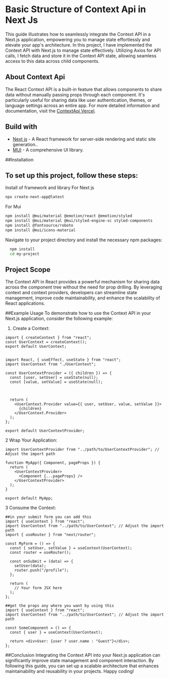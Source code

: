 # Basic Structure of Context Api in Next Js 
This guide illustrates how to seamlessly integrate the Context API in a Next.js application, empowering you to manage state effortlessly and elevate your app's architecture.
In this project, I have implemented the Context API with Next.js to manage state effectively. Utilizing Axios for API calls, I fetch data and store it in the Context API state, allowing seamless access to this data across child components.
## About Context Api
The React Context API is a built-in feature that allows components to share data without manually passing props through each component. It's particularly useful for sharing data like user authentication, themes, or language settings across an entire app. 
For more detailed information and documentation, visit the [ContextApi Vercel](https://vercel.com/guides/react-context-state-management-nextjs).
## Build with
* [Next js](https://nextjs.org/) - A React framework for server-side rendering and static site generation..
* [MUI](https://mui.com/) - A comprehensive UI library.

##Installation
## To set up this project, follow these steps:
Install of framework and library
For Next js 
```bash 
npx create-next-app@latest
```
For Mui 
```bash
npm install @mui/material @emotion/react @emotion/styled
npm install @mui/material @mui/styled-engine-sc styled-components
npm install @fontsource/roboto
npm install @mui/icons-material
```

Navigate to your project directory and install the necessary npm packages:

```bash
  npm install 
  cd my-project
```

## Project Scope
The Context API in React provides a powerful mechanism for sharing data across the component tree without the need for prop drilling. By leveraging context and context providers, developers can streamline state management, improve code maintainability, and enhance the scalability of React applications.

##Example Usage
To demonstrate how to use the Context API in your Next.js application, consider the following example:
1. Create a Context:

```
import { createContext } from "react";
const UserContext = createContext();
export default UserContext;


import React, { useEffect, useState } from "react";
import UserContext from "./UserContext";

const UserContextProvider = ({ children }) => {
  const [user, setUser] = useState(null);
  const [value, setValue] = useState(null);



  return (
    <UserContext.Provider value={{ user, setUser, value, setValue }}>
      {children}
    </UserContext.Provider>
  );
};

export default UserContextProvider;
```
2 Wrap Your Application:
``` 
import UserContextProvider from "../path/to/UserContextProvider"; // Adjust the import path

function MyApp({ Component, pageProps }) {
  return (
    <UserContextProvider>
      <Component {...pageProps} />
    </UserContextProvider>
  );
}

export default MyApp;

```
3 Consume the Context:
```
##in your submit form you can add this
import { useContext } from "react";
import UserContext from "../path/to/UserContext"; // Adjust the import path
import { useRouter } from "next/router";

const MyForm = () => {
  const { setUser, setValue } = useContext(UserContext);
  const router = useRouter();

  const onSubmit = (data) => {
    setUser(data);
    router.push("/profile");
  };

  return (
    // Your form JSX here
  );
};

##get the props any where you want by using this
import { useContext } from "react";
import UserContext from "../path/to/UserContext"; // Adjust the import path

const SomeComponent = () => {
  const { user } = useContext(UserContext);

  return <div>User: {user ? user.name : "Guest"}</div>;
};

```
##Conclusion
Integrating the Context API into your Next.js application can significantly improve state management and component interaction. By following this guide, you can set up a scalable architecture that enhances maintainability and reusability in your projects. Happy coding!
